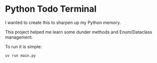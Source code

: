 # Python Todo Terminal

I wanted to create this to sharpen up my Python memory.

This project helped me learn some dunder methods and Enum/Dataclass management.

To run it is simple:

```python
uv run main.py
```

